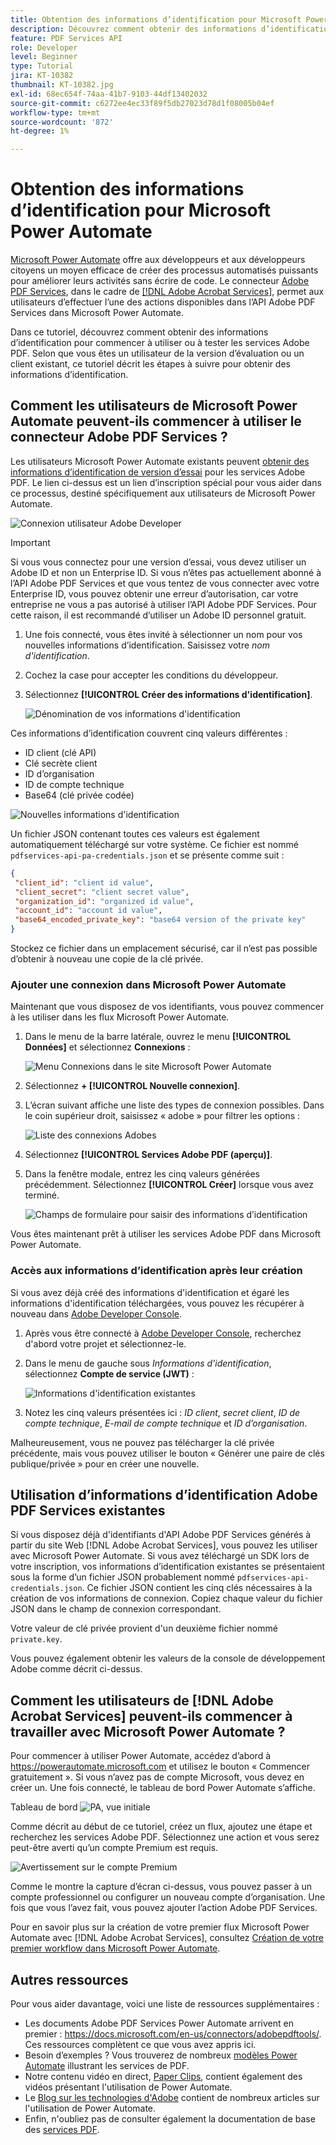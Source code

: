 ```yaml
---
title: Obtention des informations d’identification pour Microsoft Power Automate
description: Découvrez comment obtenir des informations d’identification pour commencer à utiliser ou tester les services Adobe PDF
feature: PDF Services API
role: Developer
level: Beginner
type: Tutorial
jira: KT-10382
thumbnail: KT-10382.jpg
exl-id: 68ec654f-74aa-41b7-9103-44df13402032
source-git-commit: c6272ee4ec33f89f5db27023d78d1f08005b04ef
workflow-type: tm+mt
source-wordcount: '872'
ht-degree: 1%

---
```


# Obtention des informations d’identification pour Microsoft Power Automate

[Microsoft Power Automate](https://powerautomate.microsoft.com/) offre aux développeurs et aux développeurs citoyens un moyen efficace de créer des processus automatisés puissants pour améliorer leurs activités sans écrire de code. Le connecteur [Adobe PDF Services](https://us.flow.microsoft.com/en-us/connectors/shared_adobepdftools/adobe-pdf-services/), dans le cadre de [[!DNL Adobe Acrobat Services]](https://developer.adobe.com/document-services), permet aux utilisateurs d’effectuer l’une des actions disponibles dans l’API Adobe PDF Services dans Microsoft Power Automate.

Dans ce tutoriel, découvrez comment obtenir des informations d’identification pour commencer à utiliser ou à tester les services Adobe PDF. Selon que vous êtes un utilisateur de la version d’évaluation ou un client existant, ce tutoriel décrit les étapes à suivre pour obtenir des informations d’identification.

## Comment les utilisateurs de Microsoft Power Automate peuvent-ils commencer à utiliser le connecteur Adobe PDF Services ?

Les utilisateurs Microsoft Power Automate existants peuvent [obtenir des informations d’identification de version d’essai](https://www.adobe.com/go/powerautomate_getstarted_fr) pour les services Adobe PDF. Le lien ci-dessus est un lien d’inscription spécial pour vous aider dans ce processus, destiné spécifiquement aux utilisateurs de Microsoft Power Automate.

![Connexion utilisateur Adobe Developer](assets/credentials_1.png)


>[!IMPORTANT]
> Si vous vous connectez pour une version d’essai, vous devez utiliser un Adobe ID et non un Enterprise ID. Si vous n’êtes pas actuellement abonné à l’API Adobe PDF Services et que vous tentez de vous connecter avec votre Enterprise ID, vous pouvez obtenir une erreur d’autorisation, car votre entreprise ne vous a pas autorisé à utiliser l’API Adobe PDF Services. Pour cette raison, il est recommandé d’utiliser un Adobe ID personnel gratuit.
>

1. Une fois connecté, vous êtes invité à sélectionner un nom pour vos nouvelles informations d’identification. Saisissez votre *nom d&#39;identification*.
1. Cochez la case pour accepter les conditions du développeur.
1. Sélectionnez **[!UICONTROL Créer des informations d&#39;identification]**.

   ![Dénomination de vos informations d&#39;identification](assets/credentials_2.png)

Ces informations d’identification couvrent cinq valeurs différentes :

* ID client (clé API)
* Clé secrète client
* ID d’organisation
* ID de compte technique
* Base64 (clé privée codée)

![Nouvelles informations d&#39;identification](assets/credentials_3.png)

Un fichier JSON contenant toutes ces valeurs est également automatiquement téléchargé sur votre système. Ce fichier est nommé `pdfservices-api-pa-credentials.json` et se présente comme suit :

```json
{
 "client_id": "client id value",
 "client_secret": "client secret value",
 "organization_id": "organized id value",
 "account_id": "account id value",
 "base64_encoded_private_key": "base64 version of the private key"
}
```

Stockez ce fichier dans un emplacement sécurisé, car il n’est pas possible d’obtenir à nouveau une copie de la clé privée.

### Ajouter une connexion dans Microsoft Power Automate

Maintenant que vous disposez de vos identifiants, vous pouvez commencer à les utiliser dans les flux Microsoft Power Automate.

1. Dans le menu de la barre latérale, ouvrez le menu **[!UICONTROL Données]** et sélectionnez **Connexions** :

   ![Menu Connexions dans le site Microsoft Power Automate](assets/credentials_4.png)

1. Sélectionnez **+ [!UICONTROL Nouvelle connexion]**.

1. L’écran suivant affiche une liste des types de connexion possibles. Dans le coin supérieur droit, saisissez « adobe » pour filtrer les options :

   ![Liste des connexions Adobes](assets/credentials_5.png)

1. Sélectionnez **[!UICONTROL Services Adobe PDF (aperçu)]**.
1. Dans la fenêtre modale, entrez les cinq valeurs générées précédemment. Sélectionnez **[!UICONTROL Créer]** lorsque vous avez terminé.

   ![Champs de formulaire pour saisir des informations d’identification](assets/credentials_6.png)

Vous êtes maintenant prêt à utiliser les services Adobe PDF dans Microsoft Power Automate.

### Accès aux informations d’identification après leur création

Si vous avez déjà créé des informations d&#39;identification et égaré les informations d&#39;identification téléchargées, vous pouvez les récupérer à nouveau dans [Adobe Developer Console](https://developer.adobe.com/console).

1. Après vous être connecté à [Adobe Developer Console](https://developer.adobe.com/console), recherchez d&#39;abord votre projet et sélectionnez-le.
1. Dans le menu de gauche sous *Informations d&#39;identification*, sélectionnez **Compte de service (JWT)** :

   ![Informations d&#39;identification existantes](assets/credentials_7.png)

1. Notez les cinq valeurs présentées ici : *ID client*, *secret client*, *ID de compte technique*, *E-mail de compte technique* et *ID d’organisation*.

Malheureusement, vous ne pouvez pas télécharger la clé privée précédente, mais vous pouvez utiliser le bouton « Générer une paire de clés publique/privée » pour en créer une nouvelle.

## Utilisation d’informations d’identification Adobe PDF Services existantes

Si vous disposez déjà d&#39;identifiants d&#39;API Adobe PDF Services générés à partir du site Web [!DNL Adobe Acrobat Services], vous pouvez les utiliser avec Microsoft Power Automate. Si vous avez téléchargé un SDK lors de votre inscription, vos informations d’identification existantes se présentaient sous la forme d’un fichier JSON probablement nommé `pdfservices-api-credentials.json`. Ce fichier JSON contient les cinq clés nécessaires à la création de vos informations de connexion. Copiez chaque valeur du fichier JSON dans le champ de connexion correspondant.

Votre valeur de clé privée provient d&#39;un deuxième fichier nommé `private.key`.

Vous pouvez également obtenir les valeurs de la console de développement Adobe comme décrit ci-dessus.

## Comment les utilisateurs de [!DNL Adobe Acrobat Services] peuvent-ils commencer à travailler avec Microsoft Power Automate ?

Pour commencer à utiliser Power Automate, accédez d’abord à <https://powerautomate.microsoft.com> et utilisez le bouton « Commencer gratuitement ». Si vous n’avez pas de compte Microsoft, vous devez en créer un. Une fois connecté, le tableau de bord Power Automate s’affiche.

Tableau de bord ![PA, vue initiale](assets/credentials_8.png)

Comme décrit au début de ce tutoriel, créez un flux, ajoutez une étape et recherchez les services Adobe PDF. Sélectionnez une action et vous serez peut-être averti qu’un compte Premium est requis.

![Avertissement sur le compte Premium](assets/credentials_9.png)

Comme le montre la capture d’écran ci-dessus, vous pouvez passer à un compte professionnel ou configurer un nouveau compte d’organisation. Une fois que vous l’avez fait, vous pouvez ajouter l’action Adobe PDF Services.

Pour en savoir plus sur la création de votre premier flux Microsoft Power Automate avec [!DNL Adobe Acrobat Services], consultez [Création de votre premier workflow dans Microsoft Power Automate](https://experienceleague.adobe.com/en/docs/acrobat-services-learn/tutorials/pdfservices/create-workflow-power-automate).

## Autres ressources

Pour vous aider davantage, voici une liste de ressources supplémentaires :

* Les documents Adobe PDF Services Power Automate arrivent en premier : <https://docs.microsoft.com/en-us/connectors/adobepdftools/>. Ces ressources complètent ce que vous avez appris ici.
* Besoin d’exemples ? Vous trouverez de nombreux [modèles Power Automate](https://powerautomate.microsoft.com/en-us/connectors/details/shared_adobepdftools/adobe-pdf-services/) illustrant les services de PDF.
* Notre contenu vidéo en direct, [Paper Clips](https://www.youtube.com/playlist?list=PLcVEYUqU7VRe4sT-Bf8flvRz1XXUyGmtF), contient également des vidéos présentant l&#39;utilisation de Power Automate.
* Le [Blog sur les technologies d&#39;Adobe](https://medium.com/adobetech/tagged/microsoft-power-automate) contient de nombreux articles sur l&#39;utilisation de Power Automate.
* Enfin, n&#39;oubliez pas de consulter également la documentation de base des [services PDF](https://developer.adobe.com/document-services/docs/overview/).
